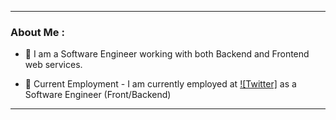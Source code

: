 ---

### About Me :

- :telescope: I am a Software Engineer working with both Backend and Frontend web services.

- :seedling: Current Employment - I am currently employed at [![Twitter]](https://twitter.com/freebiesfrozen) as a Software Engineer (Front/Backend)

---